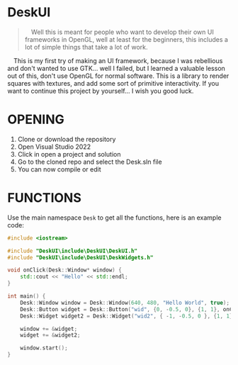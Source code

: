 # DeskUI

> &emsp;Well this is meant for people who want to develop their own UI frameworks in OpenGL, well at least for the beginners, this includes a lot of simple things that take a lot of work.

&emsp;This is my first try of making an UI framework, because I was rebellious and don't wanted to use GTK... well I failed, but I learned a valuable lesson out of this, don't use OpenGL for normal software. This is a library to render squares with textures, and add some sort of primitive interactivity. If you want to continue this project by yourself... I wish you good luck.

# OPENING
1. Clone or download the repository
2. Open Visual Studio 2022
3. Click in open a project and solution
4. Go to the cloned repo and select the Desk.sln file
5. You can now compile or edit

# FUNCTIONS
Use the main namespace `Desk` to get all the functions, here is an example code:

```cpp
#include <iostream>

#include "DeskUI\include\DeskUI\DeskUI.h"
#include "DeskUI\include\DeskUI\DeskWidgets.h"

void onClick(Desk::Window* window) {
    std::cout << "Hello" << std::endl;
}

int main() {
    Desk::Window window = Desk::Window(640, 480, "Hello World", true);
    Desk::Button widget = Desk::Button("wid", {0, -0.5, 0}, {1, 1}, onClick, "img/wheatley.png");
    Desk::Widget widget2 = Desk::Widget("wid2", { -1, -0.5, 0 }, {1, 1}, "img/wheatley.png");

    window += &widget;
    widget += &widget2;

    window.start();
}

```
